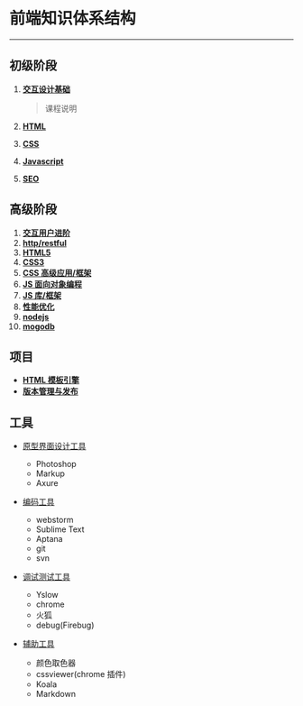 # 前端知识体系结构 
---------------------

## 初级阶段 

1. **[交互设计基础](base/1-交互设计基础.md "交互设计基础")**  
      >课程说明
 

2. **[HTML](base/2-html.md "HTML")** 
3. **[CSS](base/3-css.md "CSS")** 
4. **[Javascript](base/4-Javascript.md "Javascript")**
5. **[SEO](base/5-seo.md "SEO")**


## 高级阶段

1. **[交互用户进阶](high-grade/1-交互用户进阶.md "交互用户进阶")**
2. **[http/restful](high-grade/2-http-restful.md "http/restful")**
3. **[HTML5](high-grade/3-html5.md "HTML5")**
4. **[CSS3](high-grade/4-css3.md "CSS3")**
5. **[CSS 高级应用/框架](high-grade/5-css高级编程-框架.md "CSS 高级应用/框架")**
6. **[JS 面向对象编程](high-grade/6-Javascript高级编程.md "JS 面向对象编程")**
7. **[JS 库/框架](high-grade/7-JS库-框架.md.md "JS 库/框架")**
8. **[性能优化](high-grade/8-性能优化.md "")**
9. **[nodejs](high-grade/9-nodejs.md "")** 
10. **[mogodb](high-grade/10-MongoDB.md "")**



## 项目
- **[HTML 模板引擎](project/1-HTML模板引擎.md "HTML 模板引擎")**
- **[版本管理与发布](project/2-版本管理与发布.md "版本管理与发布")**



## 工具 ##

 - [原型界面设计工具][1]
    - Photoshop
    - Markup
    - Axure
    
 - [编码工具][2]
    - webstorm
    - Sublime Text
    - Aptana
    - git
    - svn
  
    
 - [调试测试工具][3]
    - Yslow
    - chrome
    - 火狐
    - debug(Firebug)

 
 - [辅助工具][4]
     - 颜色取色器
     - cssviewer(chrome 插件)
     - Koala
     - Markdown


  [1]: tool/%E5%8E%9F%E5%9E%8B%E7%95%8C%E9%9D%A2%E8%AE%BE%E8%AE%A1%E5%B7%A5%E5%85%B7.md
  [2]: tool/%E7%BC%96%E7%A0%81%E5%B7%A5%E5%85%B7.md
  [3]: tool/%E8%B0%83%E8%AF%95%E6%B5%8B%E8%AF%95%E5%B7%A5%E5%85%B7.md
  [4]: tool/%E8%BE%85%E5%8A%A9%E5%B7%A5%E5%85%B7.md
